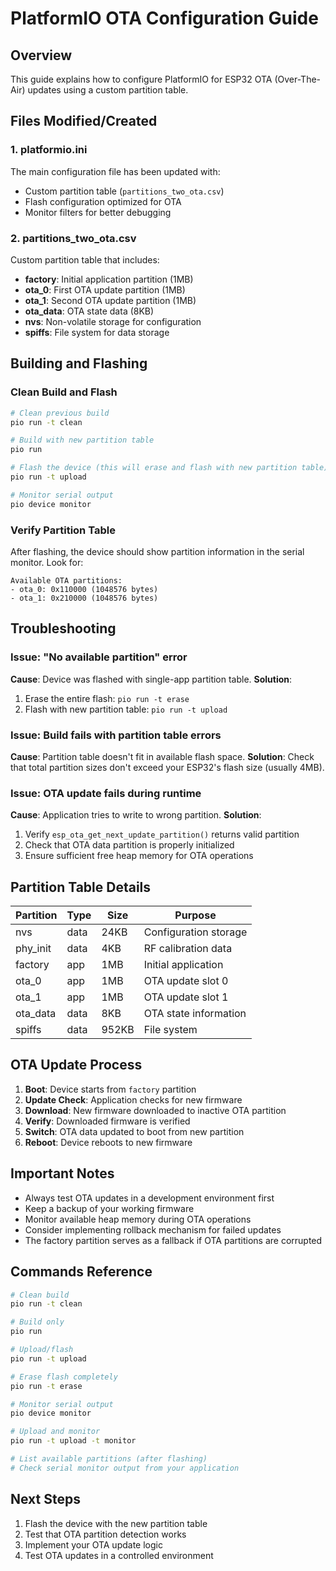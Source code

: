 # PlatformIO OTA Configuration Guide

## Overview
This guide explains how to configure PlatformIO for ESP32 OTA (Over-The-Air) updates using a custom partition table.

## Files Modified/Created

### 1. platformio.ini
The main configuration file has been updated with:
- Custom partition table (`partitions_two_ota.csv`)
- Flash configuration optimized for OTA
- Monitor filters for better debugging

### 2. partitions_two_ota.csv
Custom partition table that includes:
- **factory**: Initial application partition (1MB)
- **ota_0**: First OTA update partition (1MB)
- **ota_1**: Second OTA update partition (1MB)
- **ota_data**: OTA state data (8KB)
- **nvs**: Non-volatile storage for configuration
- **spiffs**: File system for data storage

## Building and Flashing

### Clean Build and Flash
```bash
# Clean previous build
pio run -t clean

# Build with new partition table
pio run

# Flash the device (this will erase and flash with new partition table)
pio run -t upload

# Monitor serial output
pio device monitor
```

### Verify Partition Table
After flashing, the device should show partition information in the serial monitor. Look for:
```
Available OTA partitions:
- ota_0: 0x110000 (1048576 bytes)
- ota_1: 0x210000 (1048576 bytes)
```

## Troubleshooting

### Issue: "No available partition" error
**Cause**: Device was flashed with single-app partition table.
**Solution**: 
1. Erase the entire flash: `pio run -t erase`
2. Flash with new partition table: `pio run -t upload`

### Issue: Build fails with partition table errors
**Cause**: Partition table doesn't fit in available flash space.
**Solution**: Check that total partition sizes don't exceed your ESP32's flash size (usually 4MB).

### Issue: OTA update fails during runtime
**Cause**: Application tries to write to wrong partition.
**Solution**: 
1. Verify `esp_ota_get_next_update_partition()` returns valid partition
2. Check that OTA data partition is properly initialized
3. Ensure sufficient free heap memory for OTA operations

## Partition Table Details

| Partition | Type | Size | Purpose |
|-----------|------|------|---------|
| nvs | data | 24KB | Configuration storage |
| phy_init | data | 4KB | RF calibration data |
| factory | app | 1MB | Initial application |
| ota_0 | app | 1MB | OTA update slot 0 |
| ota_1 | app | 1MB | OTA update slot 1 |
| ota_data | data | 8KB | OTA state information |
| spiffs | data | 952KB | File system |

## OTA Update Process

1. **Boot**: Device starts from `factory` partition
2. **Update Check**: Application checks for new firmware
3. **Download**: New firmware downloaded to inactive OTA partition
4. **Verify**: Downloaded firmware is verified
5. **Switch**: OTA data updated to boot from new partition
6. **Reboot**: Device reboots to new firmware

## Important Notes

- Always test OTA updates in a development environment first
- Keep a backup of your working firmware
- Monitor available heap memory during OTA operations
- Consider implementing rollback mechanism for failed updates
- The factory partition serves as a fallback if OTA partitions are corrupted

## Commands Reference

```bash
# Clean build
pio run -t clean

# Build only
pio run

# Upload/flash
pio run -t upload

# Erase flash completely
pio run -t erase

# Monitor serial output
pio device monitor

# Upload and monitor
pio run -t upload -t monitor

# List available partitions (after flashing)
# Check serial monitor output from your application
```

## Next Steps

1. Flash the device with the new partition table
2. Test that OTA partition detection works
3. Implement your OTA update logic
4. Test OTA updates in a controlled environment
